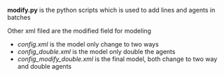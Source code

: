**modify.py** is the python scripts which is used to add lines and agents in batches

Other xml filed are the modified field for modeling
- *config.xml* is the model only change to two ways
- *config_double.xml* is the model only double the agents
- *config_modify_double.xml* is the final model, both change to two way and double agents
